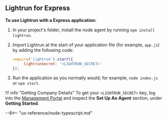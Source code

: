 ## Lightrun for Express

**To use Lightrun with a Express application:**

1. In your project's folder, install the node agent by running `npm install lightrun`.

1. Import Lightrun at the start of your application file (for example,  `app.js`) by adding the following code:

     ```javascript
     require('lightrun').start({
          lightrunSecret: '<LIGHTRUN_SECRET>'
     });
     ```

1. Run the application as you normally would; for example, `node index.js` or `npm start`.

!!! info "Getting Company Details"
    To get your `<LIGHTRUN_SECRET>` key, log into the [Management Portal](https://app.lightrun.com) and inspect the **Set Up An Agent** section, under **Getting Started**.

--8<-- "ux-reference/node-typescript.md"

